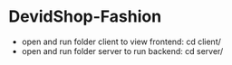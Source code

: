 # DevidShop-Fashion
 * open and run folder client to view frontend: cd client/
 * open and run folder server to run backend: cd server/
